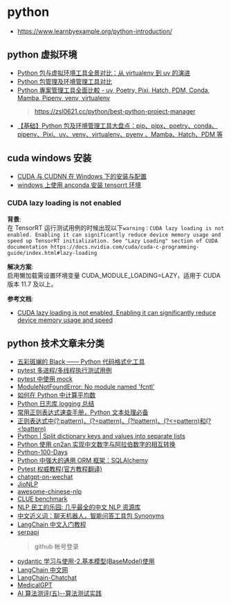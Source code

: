 # python

- https://www.learnbyexample.org/python-introduction/

## python 虚拟环境

- [Python 包与虚拟环境工具全景对比：从 virtualenv 到 uv 的演进](https://jishuzhan.net/article/1954852619268173826)
- [Python 包管理及环境管理工具对比](https://www.cnblogs.com/dokibook/p/19049003)
- [Python 專案管理工具全面比較 - uv, Poetry, Pixi, Hatch, PDM, Conda, Mamba, Pipenv, venv, virtualenv](https://dev.to/zhenshuo2021/best-python-project-manager-288p)
  > https://zsl0621.cc/python/best-python-project-manager
- [【基础】Python 包及环境管理工具大盘点：pip、pipx、poetry、conda、pipenv、Pixi、uv、venv、virtualenv、pyenv 、Mamba、Hatch、PDM 等](https://blog.csdn.net/2501_90561511/article/details/147732638)

## cuda windows 安装

- [CUDA 与 CUDNN 在 Windows 下的安装与配置](https://blog.csdn.net/YYDS_WV/article/details/137825313)
- [windows 上使用 anconda 安装 tensorrt 环境](https://zhuanlan.zhihu.com/p/680098295)

### CUDA lazy loading is not enabled

**背景**:  
在 TensorRT 运行测试用例的时候出现以下`warning：CUDA lazy loading is not enabled. Enabling it can significantly reduce device memory usage and speed up TensorRT initialization. See "Lazy Loading" section of CUDA documentation https://docs.nvidia.com/cuda/cuda-c-programming-guide/index.html#lazy-loading`

**解决方案**:  
启用懒加载需设置环境变量 CUDA_MODULE_LOADING=LAZY，适用于 CUDA 版本 11.7 及以上。

**参考文档**:

- [CUDA lazy loading is not enabled. Enabling it can significantly reduce device memory usage and speed](https://blog.csdn.net/s1_0_2_4/article/details/135026761)

## python 技术文章未分类

- [五彩斑斓的 Black —— Python 代码格式化工具](https://muzing.top/posts/a29e4743/)
- [pytest 多进程/多线程执行测试用例](https://www.cnblogs.com/micheryu/p/16441492.html)
- [pytest 中使用 mock](https://note.qidong.name/2018/02/pytest-mock/)
- [ModuleNotFoundError: No module named 'fcntl'](https://blog.51cto.com/mouday/5805526)
- [如何在 Python 中计算平均数](https://juejin.cn/post/7114916117956526088)
- [Python 日志库 logging 总结](https://blog.51cto.com/u_15293910/3061800)
- [常用正则表达式速查手册，Python 文本处理必备](https://juejin.cn/post/7033584212821147679)
- [正则表达式中(?\:pattern)、(?=pattern)、(?!pattern)、(?<=pattern)和(?\<!pattern) ](https://www.cnblogs.com/dogecheng/p/11466687.html)
- [Python | Split dictionary keys and values into separate lists](https://www.geeksforgeeks.org/python-split-dictionary-keys-and-values-into-separate-lists/?ref=ml_lbp)
- [Python 使用 cn2an 实现中文数字与阿拉伯数字的相互转换](https://www.jb51.net/article/206606.htm)
- [Python-100-Days](https://github.com/jackfrued/Python-100-Days/blob/master/Day91-100/96.%E8%BD%AF%E4%BB%B6%E6%B5%8B%E8%AF%95%E5%92%8C%E8%87%AA%E5%8A%A8%E5%8C%96%E6%B5%8B%E8%AF%95.md)
- [Python 中强大的通用 ORM 框架：SQLAlchemy](https://zhuanlan.zhihu.com/p/444930067)
- [Pytest 权威教程(官方教程翻译)](https://www.cnblogs.com/superhin/p/11677240.html)
- [chatgpt-on-wechat](https://github.com/zhayujie/chatgpt-on-wechat)
- [JioNLP](https://github.com/dongrixinyu/JioNLP)
- [awesome-chinese-nlp](https://github.com/crownpku/Awesome-Chinese-NLP)
- [CLUE benchmark](https://github.com/CLUEbenchmark/CLUE)
- [NLP 民工的乐园: 几乎最全的中文 NLP 资源库](https://github.com/fighting41love/funNLP)
- [中文近义词：聊天机器人，智能问答工具包 Synonyms](https://github.com/chatopera/Synonyms)
- [LangChain 中文入门教程](https://github.com/liaokongVFX/LangChain-Chinese-Getting-Started-Guide)
- [serpapi](https://serpapi.com/manage-api-key)
  > github 帐号登录
- [pydantic 学习与使用-2.基本模型(BaseModel)使用](https://www.cnblogs.com/yoyoketang/p/15908037.html)
- [LangChain 中文网](https://www.langchain.com.cn/)
- [LangChain-Chatchat](https://github.com/chatchat-space/Langchain-Chatchat)
- [MedicalGPT](https://github.com/liuhuanyong/MedicalGPT)
- [AI 算法测评(五)--算法测试实践](https://www.cnblogs.com/pojason/p/14629055.html)
